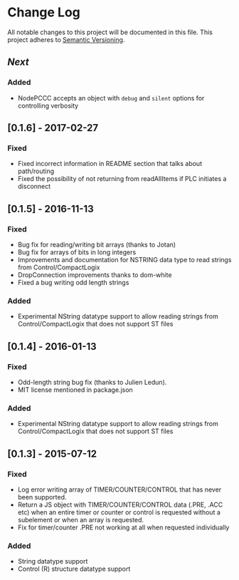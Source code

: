 # Change Log
All notable changes to this project will be documented in this file.
This project adheres to [Semantic Versioning](http://semver.org/).

## _Next_
### Added
 - NodePCCC accepts an object with `debug` and `silent` options for controlling verbosity

## [0.1.6] - 2017-02-27
### Fixed
- Fixed incorrect information in README section that talks about path/routing
- Fixed the possibility of not returning from readAllItems if PLC initiates a disconnect

## [0.1.5] - 2016-11-13
### Fixed
- Bug fix for reading/writing bit arrays (thanks to Jotan)
- Bug fix for arrays of bits in long integers
- Improvements and documentation for NSTRING data type to read strings from Control/CompactLogix
- DropConnection improvements thanks to dom-white
- Fixed a bug writing odd length strings

### Added
- Experimental NString datatype support to allow reading strings from Control/CompactLogix that does not support ST files

## [0.1.4] - 2016-01-13
### Fixed
- Odd-length string bug fix (thanks to Julien Ledun).
- MIT license mentioned in package.json

### Added
- Experimental NString datatype support to allow reading strings from Control/CompactLogix that does not support ST files

## [0.1.3] - 2015-07-12
### Fixed
- Log error writing array of TIMER/COUNTER/CONTROL that has never been supported.
- Return a JS object with TIMER/COUNTER/CONTROL data (.PRE, .ACC etc) when an entire timer or counter or control is requested without a subelement or when an array is requested.
- Fix for timer/counter .PRE not working at all when requested individually

### Added
- String datatype support
- Control (R) structure datatype support

